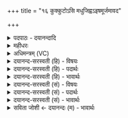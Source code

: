 +++
title = "१६ कुक्कुटोऽसि मधुजिह्वऽइषमूर्जमावद"

+++
<details><summary>पदपाठः - दयानन्दादि</summary>

कु॒क्कु॒टः। अ॒सि॒। मधु॑जिह्व॒ इति॒ मधु॑ऽजिह्वः। इष॑म्। ऊर्ज्ज॑म्। आ। वद॒। त्वया॑। व॒यं। सं॒घा॒तम् सं॑घात॒मि॑ति संघा॒तꣳसं॑घातम्। जे॒ष्म॒। व॒र्षवृद्ध॒मिति व॒र्षऽवृद्ध॑म्। अ॒सि॒। प्रति। त्वा॒। व॒र्षवृ॑द्ध॒मिति व॒र्षऽवृ॑द्धम्। वे॒त्तु॒। परा॑पूत॒मिति॒। परा॑ऽपूतम्। रक्षः॑। परा॑पूता॒ इति॒ परा॑ऽपूताः। अरा॑तयः। अप॑हत॒मित्यप॑ऽहतम्। रक्षः॑। वा॒युः। वः॒। वि। वि॒न॒क्तु दे॒वः। वः॒। स॒वि॒ता। हिर॑ण्यपाणि॒रिति॒ हिर॑ण्यऽपाणिः। प्रति॑। गृ॒भ्णा॒तु॒। अच्छिद्रेण। पा॒णिना॑। १६।
</details>

<details><summary>महीधरः</summary>

म० 'आहन्त्यन्यो दृषदुपले कुक्कुटोऽसीति त्रिः शम्यया द्विर्दृषदं सकृदुपलम्' (का० २ । ४ । १५) इति । हे शम्यारूप यज्ञायुधविशेष, त्वं कुक्कुटोऽसि असुराणां । मधुजिह्वः चासि देवानाम् । असुराः क्व क्वेति तान्हन्तुमिच्छन्योऽटति सर्वत्र संचरति स कुक्कुटः । यद्वा कुकं कुत्सितशब्दं कुटति तनोतीति कुक्कुटः । यद्वा कुक्कुटाख्यपक्षिवद्ध्वनिविशेषमसुरभीत्यर्थं तनोतीति कुक्कुट इत्युपचर्यते । मधुजिह्वकनामा कश्चिद्देवानां भृत्यः। मधुर्मधुरभाषिणी जिह्वा यस्य तद्रूप हे यज्ञायुध, त्वमसुरान्पराभवन्यजमानस्य इषमूर्जं चावद । अन्नं रसं च यथा समागच्छति तथा शब्दं कुरु । तव शब्देनासुरेषु पराभूतेषु तदीयमन्नं रसं च यजमानः प्राप्नोति । ततः त्वया कृत्वा वयं सङ्घातं सङ्घातं जेष्म असुरैः सह क्रियमाणं तं तं संग्रामं जेष्म जयेम । कदाचिदपि पराजयोऽस्माकं मास्त्वित्यर्थः । सम्यक् हन्यन्ते असुरा यत्रेति सङ्घातो युद्धम् । मनो राज्ञ एको वृषभ आसीत्तस्मिन्नसुरघ्नी वाक् स्थिता तस्मिन् शब्दं कुर्वति तं श्रुत्वैवासुरा म्रियन्ते । ततः किलाताकुलीनामानावसुरयाजकौ मनुं गत्वा तेनैव ऋषभेणायाजयतामृषभे हते सा वाङ्मनोर्जायां प्रविष्टा । तौ पुनस्तयापि मनुमयाजयताम् । ततः सा वाग्यज्ञपात्राणि प्रविष्टेत्यसुरपराभवाय तद्वाक्प्रकटनार्थं शम्यया दृषदुपलहननमिति श्रुत्योक्तोऽभिप्रायः (१ । १।४।१४)। 'वर्षवृद्धमसीति शूर्पमादत्ते' (का० २ । ४ । १६ ) इति । हे शूर्प, त्वं वर्षवृद्धमसि वर्षेण वृष्ट्या तद्भूतजलेन वृद्धं वर्षवृद्धम् । वर्षवृद्धवेणुशलाकानिर्मितत्वात् शूर्पस्य वर्षवृद्धत्तम् । 'प्रति त्वेति हविरुद्वपति' ( का० २ । ४ । १७) इति । हे हविः, वर्षवृद्धं शूर्पं त्वा त्वां प्रतिवेत्तु स्वकीयत्वेन जानातु । व्रीहिशूर्पयोर्वर्षवृद्धत्वाद्भातृत्वम् । 'परापूतमिति निष्पुनाति' (का० २ । ४ । १८) इति । रक्षः परापूतं निराकृतम् । शूर्पेण तुषेषु परापूतेषु तद्गतं रक्षोऽपि तैः सह भूमौ पातितम् । अरातयः हविःप्रतिकूलाः आलस्यादिशत्रवश्च परापूता निराकृताः । 'अपहतमिति तुषान्निरस्यति' ( का० २। ४ । १९) इति । रक्षः अपहतं दूरेऽपनीय मारितम् । भूमौ पतितान्दूरे निःसारयेत् 'वायुर्व इति विविनक्ति' (का० २।४।२०) इति । हे तण्डुलाः, वायुः शूर्पचालनोत्थः वः युष्मान् विविनक्तु सूक्ष्मकणेभ्यः पृथक्करोतु । 'देवो व इति पात्र्यामोप्याभिमन्त्रयते' ( का० २ । ४ । २१) इति । हे तण्डुलाः, सविता देवः वः युष्मान् अच्छिद्रेण पाणिना अङ्गुलिविश्लेषहीनेन स्वहस्तेन प्रतिगृभ्णातु स्वीकरोतु । 'हृग्रहोर्भश्छन्दसि' (पा० ८ । २ । ३२) इति हस्य भः।पात्रीप्रक्षेपसमये भूमौ पतनं मा भूदिति सवितुर्ग्रहणं प्रार्थ्यते । किंभूतः सविता । हिरण्यपाणिः हिरण्ययुक्तावङ्गुलीयाद्याभरणयुक्तौ पाणी यस्य स हिरण्यपाणिः । यद्वा दैत्यैः प्राशित्रप्रहारेण छिन्नौ सवितुः पाणी देवैर्हिरण्मयौ कृताविति सवितुर्हिरण्यपाणित्वमिति बह्वृश्रुतौ कथा ॥ १६ ॥  
सप्तदशी।
</details>

<details><summary>अधिमन्त्रम् (VC)</summary>

- वायुः सविता देवता
- परमेष्ठी प्रजापतिर्ऋषिः
- स्वराड् ब्राह्मी त्रिष्टुप्, विराड् गायत्री,
- षड्जः
</details>

<details><summary>दयानन्द-सरस्वती (हि) - विषयः</summary>

फिर भी यह यज्ञ कैसा है, सो अगले मन्त्र में उपदेश किया है ॥
</details>

<details><summary>दयानन्द-सरस्वती (हि) - पदार्थः</summary>

पदार्थान्वयभाषाः -  जिस कारण यह यज्ञ (मधुजिह्वः) जिस में मधुर गुणयुक्त वाणी हो तथा (कुक्कुटः) चोर वा शत्रुओं का विनाश करनेवाला (असि) है और (इषम्) अन्न आदि पदार्थ वा (ऊर्जम्) विद्या आदि बल और उत्तम से उत्तम रस को देता है, इसी से उसका अनुष्ठान सदा करना चाहिये। हे विद्वान् लोगो ! तुम उक्त गुणों को देनेवाला जो तीन प्रकार का यज्ञ है, उसके अनुष्ठान और गुण के ज्ञाता (असि) हो, अतः हम लोगों को भी उसके गुणों का (आवद) उपदेश करो, जिससे (वयम्) हम लोग (त्वया) तुम्हारे साथ (संघातं संघातम्) जिनमें उत्तम रीति से शत्रुओं का पराजय होता है अर्थात् अति भारी संग्रामों को वारम्वार (आ जेष्म) सब प्रकार से जीतें, क्योंकि आप युद्धविद्या के जाननेवाले (असि) हैं, इसी से सब मनुष्य (वर्षवृद्धम्) शस्त्र और अस्त्रविद्या की वर्षा को बढ़ानेवाले (त्वा) आप तथा (वर्षवृद्धम्) वृष्टि के बढ़ानेवाले उक्त यज्ञ को (प्रतिवेत्तु) जानें। इस प्रकार संग्राम करके सब मनुष्यों को (परापूतम्) पवित्रता आदि गुणों को छोड़नेवाले (रक्षः) दुष्ट मनुष्य तथा (परापूताः) शुद्धि को छोड़नेवाले और (अरातयः) दान आदि धर्म से रहित शत्रुजन तथा (रक्षः) डाकुओं का जैसे (अपहतम्) नाश हो सके, वैसा प्रयत्न सदा करना चाहिये। जैसे यह (हिरण्यपाणिः) जिसका ज्योति हाथ है, ऐसा जो (वायुः) पवन है, वह (अच्छिद्रेण) एकरस (पाणिना) अपने गमनागमन व्यवहार से यज्ञ और संसार में अग्नि और सूर्य्य से अति सूक्ष्म हुए पदार्थों को (प्रतिगृभ्णातु) ग्रहण करता है। वा (हिरण्यपाणिः) जैसे किरण हैं हाथ जिस के वह (हिरण्यपाणिः) किरण व्यवहार से (सविता) वृष्टि वा प्रकाश के द्वारा दिव्य गुणों के उत्पन्न करने में हेतु (देवः) प्रकाशमय सूर्य्यलोक (वः) उन पदार्थों को (विविनक्तु) अलग-अलग अर्थात् परमाणुरूप करता है, वैसे ही परमेश्वर वा विद्वान् पुरुष (अच्छिद्रेण) निरन्तर (पाणिना) अपने उपदेशरूप व्यवहार से सब विद्याओं को (विविनक्तु) प्रकाश करें, वैसे ही कृपा करके प्रीति के साथ (वः) तुमको अत्यन्त आनन्द करने के लिये (प्रतिगृभ्णातु) ग्रहण करते हैं ॥१६॥
</details>

<details><summary>दयानन्द-सरस्वती (हि) - भावार्थः</summary>

भावार्थभाषाः -  इस मन्त्र में श्लेषालङ्कार है। परमेश्वर सब मनुष्यों को आज्ञा देता है कि यज्ञ का अनुष्ठान, संग्राम में शत्रुओं का पराजय, अच्छे-अच्छे गुणों का ज्ञान, विद्वानों की सेवा, दुष्ट मनुष्य वा दुष्ट दोषों का त्याग तथा सब पदार्थों को अपने ताप से छिन्न-भिन्न करनेवाला अग्नि वा सूर्य्य और उनका धारण करनेवाला वायु है, ऐसा ज्ञान और ईश्वर की उपासना तथा विद्वानों का समागम करके और सब विद्याओं को प्राप्त होके सब के लिये सब सुखों की उत्पन्न करनेवाली उन्नति सदा करनी चाहिये ॥१६॥
</details>

<details><summary>दयानन्द-सरस्वती (सं) - विषयः</summary>

पुनः स यज्ञः कीदृशोऽस्तीत्युपदिश्यते ॥
</details>

<details><summary>दयानन्द-सरस्वती (सं) - पदार्थः</summary>

पदार्थान्वयभाषाः -  यतोऽयं यज्ञो मधुजिह्वः कुक्कुटोऽस्यस्तीषमूर्ज्जं च प्रापयति तस्मात् स सदैवानुष्ठेयः। हे विद्वन् ! त्वमस्य त्रिविधस्य यज्ञस्यानुष्ठानस्य गुणानां च वेत्तासि तस्माद् आवद प्रत्यक्षमुपदिश। यतो वयं त्वया सह संघातं संघातमाजेष्म सर्वान् संग्रामान् विजयेमहि। सर्वो मनुष्यो वर्षवृद्धं त्वा त्वां तं वर्षवृद्धं यज्ञं वा प्रतिवेत्तु। एवं कृत्वा सर्वैर्जनैः परापूतं रक्षः परापूता अरातयोऽपहतं रक्षः सदैव कार्य्यम्। यथाऽयं हिरण्यपाणिर्वायुरच्छिद्रेण पाणिना यज्ञे संसारेऽग्निना सूर्य्येण विच्छिन्नान् पदार्थकणान् प्रतिगृभ्णाति। यथा च हिरण्यपाणिः सविता देवः [वः] तान् विविनक्ति पृथक्करोति तथैव परमेश्वरो विद्वान् मनुष्यश्चाच्छिद्रेण पाणिना सर्वा विद्या विविनक्तु। प्रतिगृभ्णातु तथैव कृपया संप्रीत्या चैतौ वो युष्मानानन्दकरणाय प्रतिगृह्णीतः ॥१६॥
</details>

<details><summary>दयानन्द-सरस्वती (सं) - भावार्थः</summary>

भावार्थभाषाः -  अत्र श्लेषालङ्कारः। ईश्वरः सर्वान् मनुष्यानाज्ञापयति मनुष्यैर्यज्ञानुष्ठानं संग्रामे दुष्टशत्रूणां विजयो गुणज्ञानं विद्यावृद्धसेवनं दुष्टानां मनुष्याणां दोषाणां वा निराकरणं सर्वपदार्थच्छेदकोऽग्निः सूर्य्यो वा तथा सर्वपदार्थधारको वायुश्चास्तीति विज्ञानं परमेश्वरोपासनां विद्वत्समागमं च कृत्वा सर्वा विद्याः प्राप्य सदैव सर्वार्था सुखोन्नतिः कार्येति ॥१६॥
</details>

<details><summary>सविता जोशी ← दयानन्दः (म) - भावार्थः</summary>

भावार्थभाषाः -  या मंत्रात श्लेषालंकार आहे. परमेश्वर सर्व माणसांना अशी आज्ञा देतो की, यज्ञाचे अनुष्ठान करा, युद्धात शत्रूंचा पराजय करा, चांगल्या गोष्टींचे ज्ञान घ्या, विद्वानांची सेवा करा, दुष्ट माणसांचा किंवा वाईट गुणांचा त्याग करा. सर्व पदार्थांना उष्णतेने छिन्नभिन्न करणारा अग्नी किंवा सूर्य व त्यांना धारण करणारा वायू यांचे ज्ञान प्राप्त करा तसेच ईश्वराची उपासना व विद्वानांची संगती करून सर्व विद्या प्राप्त करून सर्व सुखांची वृद्धी होईल, असा प्रयत्न करा.
</details>